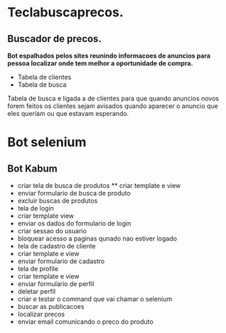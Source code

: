 # Teclabuscaprecos.
## Buscador de precos. 
__Bot espalhados pelos sites reunindo informacoes de anuncios para pessoa localizar onde tem melhor a oportunidade de compra.__ 

* Tabela de clientes
* Tabela de busca

Tabela de busca e ligada a de clientes para que quando anuncios novos forem feitos os clientes sejam avisados quando aparecer o anuncio que eles 
queriam ou que estavam esperando.

# Bot selenium
## Bot Kabum
* criar tela de busca de produtos 
**   criar template e view 
*   enviar formulario de busca de produto
* excluir buscas de produtos
* tela de login
*   criar template view 
*   enviar os dados do formulario de login 
*   criar sessao do usuario
*   bloquear acesso a paginas qunado nao estiver logado
* tela de cadastro de cliente
*   criar template e view
*   enviar formulario de cadastro
* tela de profile
*   criar template e view
*   enviar formulario de perfil
*   deletar perfil
* criar e testar o command que vai chamar o selenium
* buscar as publicacoes
* localizar precos
* enviar email comunicando o preco do produto 
